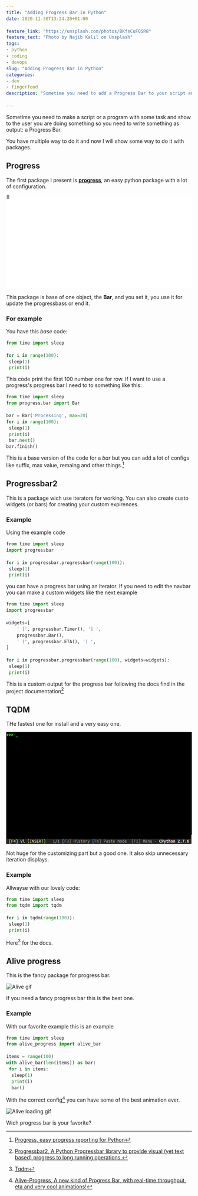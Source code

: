 ```yaml
---
title: "Adding Progress Bar in Python"
date: 2020-11-30T13:24:20+01:00

feature_link: "https://unsplash.com/photos/BKfsCuFQ5R8"
feature_text: "Photo by Najib Kalil on Unsplash"
tags:
- python
- coding
- devops
slug: "Adding Progress Bar in Python"
categories:
- dev
- fingerfood
description: "Sometime you need to add a Progress Bar to your script and this is how"

---
```


Sometime you need to make a script or a program with some task and show to the user you are doing something so you need to write something as output: a Progress Bar.

You have multiple way to do it and now I will show some way to do it with packages.

## Progress

The first package I present is __[progress](https://github.com/verigak/progress)__, an easy python package with a lot of configuration.

![Progress.py gif](progress.gif)

This package is base of one object, the __Bar__, and you set it, you use it for update the progressbass or end it.

### For example

You have this _base_ code:

~~~python
from time import sleep

for i in range(100):
 sleep(1)
 print(i)
~~~

This code print the first 100 number one for row. If I want to use a progress's progress bar I need to to something like this:

~~~ python
from time import sleep
from progress.bar import Bar

bar = Bar('Processing', max=20)
for i in range(100):
 sleep(1)
 print(i)
 bar.next()
bar.finish()
~~~

This is a base version of the code for a _bar_ but you can add a lot of configs like suffix, max value, remaing and other things.[^1]

## Progressbar2

This is a package wich use iterators for working. You can also create custo widgets (or bars) for creating your custom expirences.

### Example

Using the example code

~~~ python
from time import sleep
import progressbar

for i in progressbar.progressbar(range(100)):
 sleep(1)
 print(i)
~~~

you can have a progress bar using an iterator.
If you need to edit the navbar you can make a custom widgets like the next example

~~~ python
from time import sleep
import progressbar

widgets=[
    ' [', progressbar.Timer(), '] ',
    progressbar.Bar(),
    ' (', progressbar.ETA(), ') ',
]

for i in progressbar.progressbar(range(100), widgets=widgets):
 sleep(1)
 print(i)
~~~

This is a custom output for the progress bar following the docs find in the project documentation[^2]

## TQDM

THe fastest one for install and a very easy one.

![Tqdm.py gif](tqdm.gif)

Not huge for the customizing part but a good one. It also skip unnecessary iteration displays.

### Example

Allwayse with our lovely code:

~~~ python
from time import sleep
from tqdm import tqdm

for i in tqdm(range(100)):
 sleep(1)
 print(i)
~~~

Here[^3] for the docs.

## Alive progress

This is the fancy package for progress bar.

![Alive gif](alive-progress.gif)

If you need a fancy progress bar this is the best one.

### Example

With our favorite example this is an example

~~~ python
from time import sleep
from alive_progress import alive_bar

items = range(100)
with alive_bar(len(items)) as bar:
 for i in items:
  sleep(1)
  print(i)
  bar()
~~~

With the correct config[^4] you can have some of the best animation ever.

![Alive loading gif](showtime-spinners.gif)

Wich progress bar is your favorite?

[^1]: [Progress, easy progress reporting for Python](https://github.com/verigak/progress/)
[^2]: [Progressbar2, A Python Progressbar library to provide visual (yet text based) progress to long running operations.](https://pypi.org/project/progressbar2/)
[^3]: [Tqdm](https://tqdm.github.io/)
[^4]: [Alive-Progress, A new kind of Progress Bar, with real-time throughput, eta and very cool animations!](https://github.com/rsalmei/alive-progress)
